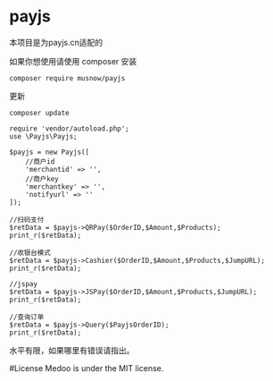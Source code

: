# payjs
本项目是为payjs.cn适配的

如果你想使用请使用 composer 安装

```$xslt
composer require musnow/payjs
```

更新

```$xslt
composer update
```

```$xslt
require 'vendor/autoload.php';
use \Payjs\Payjs;

$payjs = new Payjs([
    //商户id
    'merchantid' => '',
    //商户key
    'merchantkey' => '',
    'notifyurl' => ''
]);

//扫码支付
$retData = $payjs->QRPay($OrderID,$Amount,$Products);
print_r($retData);

//收银台模式
$retData = $payjs->Cashier($OrderID,$Amount,$Products,$JumpURL);
print_r($retData);

//jspay
$retData = $payjs->JSPay($OrderID,$Amount,$Products,$JumpURL);
print_r($retData);

//查询订单
$retData = $payjs->Query($PayjsOrderID);
print_r($retData);
```


水平有限，如果哪里有错误请指出。

#License
Medoo is under the MIT license.
